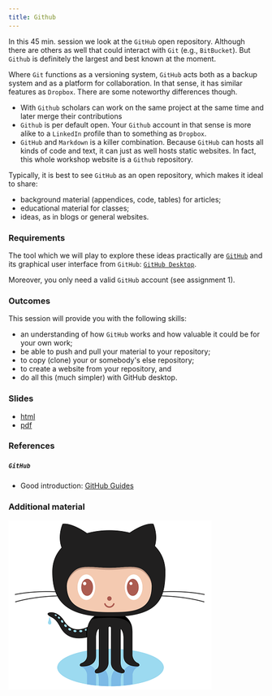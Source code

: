 ```yaml
---
title: Github
---
```


In this 45 min. session we look at the `GitHub` open repository. Although there are others as well that could interact with `Git` (e.g., `BitBucket`). But `Github` is definitely the largest and best known at the moment. 

Where `Git` functions as a versioning system, `GitHub` acts both as a backup system and as a platform for collaboration. In that sense, it has similar features as `Dropbox`. There are some noteworthy differences though. 
* With `Github` scholars can work on the same project at the same time and later merge their contributions
* `Github` is per default open. Your `Github` account in that sense is more alike to a `LinkedIn` profile than to something as `Dropbox`.
* `GitHub` and `Markdown` is a killer combination. Because `GitHub` can hosts all kinds of code and text, it can just as well hosts static websites. In fact, this whole workshop website is a `Github` repository.

Typically, it is best to see `GitHub` as an open repository, which makes it ideal to share:
* background material (appendices, code, tables) for articles;
* educational material for classes;
* ideas, as in blogs or general websites.

### Requirements

The tool which we will play to explore these ideas practically are [`GitHub`](http://www.github.com) and its graphical user interface from `GitHub`: [`GitHub Desktop`](https://desktop.github.com/). 

Moreover, you only need a valid `GitHub` account (see assignment 1).

### Outcomes


This session will provide you with the following skills:

* an understanding of how `GitHub` works and how valuable it could be for your own work;
* be able to push and pull your material to your repository;
* to copy (clone) your or somebody's else repository;
* to create a website from your repository, and
* do all this (much simpler) with GitHub desktop.

### Slides

* [html](../slides/04-github.html)
* [pdf](../slides/04-github.pdf)


### References

##### `GitHub`

* Good introduction: [GitHub Guides](https://guides.github.com/activities/hello-world/)

### Additional material 

![Octocat](../slides/fig/Octocat.png)


